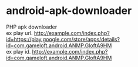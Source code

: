 # android-apk-downloader<br>
PHP apk downloader<br>
ex play url. http://example.com/index.php?id=https://play.google.com/store/apps/details?id=com.gameloft.android.ANMP.GloftA9HM<br>
ex play id. http://example.com/index.php?id=com.gameloft.android.ANMP.GloftA9HM
